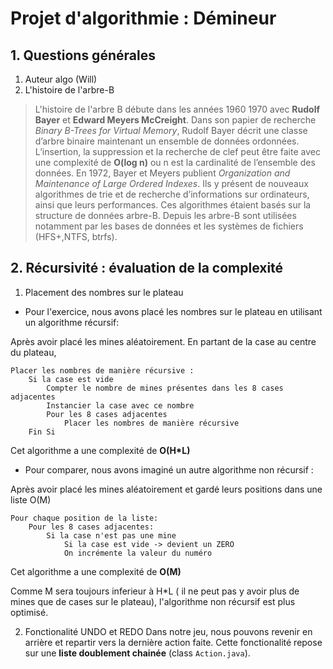 # Projet d'algorithmie : Démineur
## 1. Questions générales
1. Auteur algo (Will)
2. L'histoire de l'arbre-B
> L'histoire de l'arbre B débute dans les années 1960 1970 avec **Rudolf Bayer** et **Edward Meyers McCreight**. Dans son papier de recherche *Binary B-Trees for Virtual Memory*, Rudolf Bayer  décrit une classe d’arbre binaire maintenant un ensemble de données ordonnées. L’insertion, la suppression et la recherche de clef peut être faite avec une complexité de **O(log n)** ou n est la cardinalité de l’ensemble des données.
En 1972, Bayer et Meyers publient *Organization and Maintenance of Large Ordered Indexes*. Ils y présent de nouveaux algorithmes de trie et de recherche d’informations sur ordinateurs, ainsi que leurs performances. Ces algorithmes étaient basés sur la structure de données arbre-B.
Depuis les arbre-B sont utilisées notamment par les bases de données et les systèmes de fichiers (HFS+,NTFS, btrfs).


## 2. Récursivité : évaluation de la complexité
1. Placement des nombres sur le plateau
- Pour l'exercice, nous avons placé les nombres sur le plateau en utilisant un algorithme récursif:

Après avoir placé les mines aléatoirement. En partant de la case au centre du plateau,
```
Placer les nombres de manière récursive :
    Si la case est vide
        Compter le nombre de mines présentes dans les 8 cases adjacentes
        Instancier la case avec ce nombre
        Pour les 8 cases adjacentes
            Placer les nombres de manière récursive
    Fin Si
```
Cet algorithme a une complexité de **O(H*L)**

- Pour comparer, nous avons imaginé un autre algorithme non récursif :

Après avoir placé les mines aléatoirement et gardé leurs positions dans une liste O(M)
```
Pour chaque position de la liste:
    Pour les 8 cases adjacentes:
        Si la case n'est pas une mine
            Si la case est vide -> devient un ZERO
            On incrémente la valeur du numéro
```
Cet algorithme a une complexité de **O(M)**

Comme M sera toujours inferieur à H*L ( il ne peut pas y avoir plus de mines que de cases sur le plateau), l'algorithme non récursif est plus optimisé.

2. Fonctionalité UNDO et REDO
Dans notre jeu, nous pouvons revenir en arrière et repartir vers la dernière action faite. Cette fonctionalité repose sur une **liste doublement chainée** (class `Action.java`).
